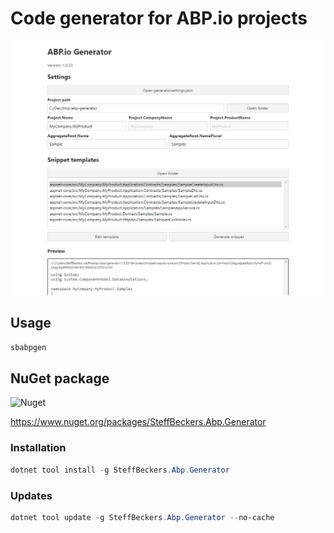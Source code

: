 # Code generator for ABP.io projects

![Screenshot](.docs/screenshots/main.png)

## Usage

```powershell
sbabpgen
```

## NuGet package

![Nuget](https://img.shields.io/nuget/v/SteffBeckers.Abp.Generator?style=for-the-badge)

https://www.nuget.org/packages/SteffBeckers.Abp.Generator

### Installation

```powershell
dotnet tool install -g SteffBeckers.Abp.Generator
```

### Updates

```powershell
dotnet tool update -g SteffBeckers.Abp.Generator --no-cache
```
